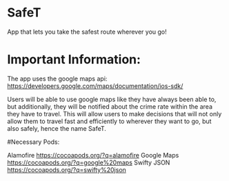 # SafeT
App that lets you take the safest route wherever you go!

# Important Information:

The app uses the google maps api: https://developers.google.com/maps/documentation/ios-sdk/

Users will be able to use google maps like they have always been able to, but additionally, they will be notified about the crime rate within the area they have to travel. This will allow users to make decisions that will not only allow them to travel fast and efficiently to wherever they want to go, but also safely, hence the name SafeT.

#Necessary Pods:

Alamofire https://cocoapods.org/?q=alamofire
Google Maps https://cocoapods.org/?q=google%20maps
Swifty JSON https://cocoapods.org/?q=swifty%20json
